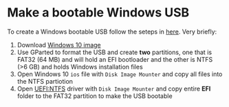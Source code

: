 # Make a bootable Windows USB
To create a Windows bootable USB follow the seteps in [here](https://www.onetransistor.eu/2015/09/uefi-ntfs-bootable-windows-usb-linux.html). 
Very briefly:
1. Download [Windows 10 image](https://www.microsoft.com/en-us/software-download/windows10ISO)
2. Use GParted to format the USB and create **two** partitions,  one that is FAT32 (64 MB) and will hold an EFI bootloader and the other is NTFS (>6 GB) and holds Windows installation files 
3. Open Windows 10 `ios` file with `Disk Image Mounter` and copy all files into the NTFS partiotion
4. Open [UEFI:NTFS](https://github.com/pbatard/uefi-ntfs) driver with `Disk Image Mounter` and copy entire **EFI** folder to the FAT32 partition to make the USB bootable  


